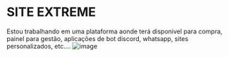 # SITE EXTREME
Estou trabalhando em uma plataforma aonde terá disponivel para compra, painel para gestão, aplicações de bot discord, whatsapp, sites personalizados, etc....
![image](https://github.com/ytbielbr01/extreme/assets/107739037/05c715e0-b628-49b0-825f-48d0091e3736)
